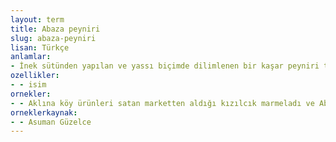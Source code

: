 ```yaml
---
layout: term
title: Abaza peyniri
slug: abaza-peyniri
lisan: Türkçe
anlamlar:
- İnek sütünden yapılan ve yassı biçimde dilimlenen bir kaşar peyniri türü; Abhaz peyniri
ozellikler:
- - isim
ornekler:
- - Aklına köy ürünleri satan marketten aldığı kızılcık marmeladı ve Abaza peyniri geldi.
orneklerkaynak:
- - Asuman Güzelce
---
```

